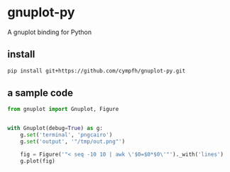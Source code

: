 # gnuplot-py
A gnuplot binding for Python

## install

```bash
pip install git+https://github.com/cympfh/gnuplot-py.git
```

## a sample code

```python
from gnuplot import Gnuplot, Figure


with Gnuplot(debug=True) as g:
    g.set('terminal', 'pngcairo')
    g.set('output', '"/tmp/out.png"')

    fig = Figure('"< seq -10 10 | awk \'$0=$0*$0\'"')._with('lines')
    g.plot(fig)
```
